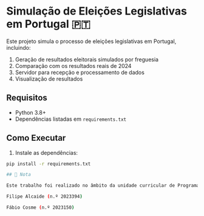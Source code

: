 # Simulação de Eleições Legislativas em Portugal 🇵🇹

Este projeto simula o processo de eleições legislativas em Portugal, incluindo:

1. Geração de resultados eleitorais simulados por freguesia
2. Comparação com os resultados reais de 2024
3. Servidor para recepção e processamento de dados
4. Visualização de resultados

## Requisitos

- Python 3.8+
- Dependências listadas em `requirements.txt`

## Como Executar

1. Instale as dependências:
```bash
pip install -r requirements.txt

## 📘 Nota

Este trabalho foi realizado no âmbito da unidade curricular de Programação IV, pelos alunos:

Filipe Alcaide (n.º 2023394)

Fábio Cosme (n.º 2023150)